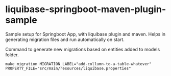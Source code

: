 # liquibase-springboot-maven-plugin-sample
Sample setup for Springboot App, with liquibase plugin and maven. Helps in generating migration files and run automatically on start.

Command to generate new migrations based on entities added to models folder.

````
make migration MIGRATION_LABEL="add-collumn-to-a-table-whatever" PROPERTY_FILE="src/main/resources/liquibase.properties"
````
